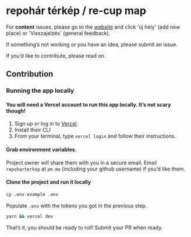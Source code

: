 # repohár térkép / re-cup map

For **content** issues, please go to the [website](https://repoharterkep.hu) and click 'új hely' (add new place) or 'Visszajelzés' (general feedback).

If something’s not working or you have an idea, please submit an issue.

If you’d like to contribute, please read on.

## Contribution

### Running the app locally

#### You will need a Vercel account to run this app locally. It’s not scary though!

1. Sign up or log in to [Vercel](https://vercel.com).
2. Install their CLI
3. From your terminal, type `vercel login` and follow their instructions.

#### Grab environment variables.

Project owner will share them with you in a secure email. Email `repoharterkep` at `pm.me` (including your github username) if you’d like them.

#### Clone the project and run it locally

```sh
cp .env.example .env
```
Populate `.env` with the tokens you got in the previous step.

```sh
yarn && vercel dev
```

That’s it, you should be ready to roll! Submit your PR when ready.
